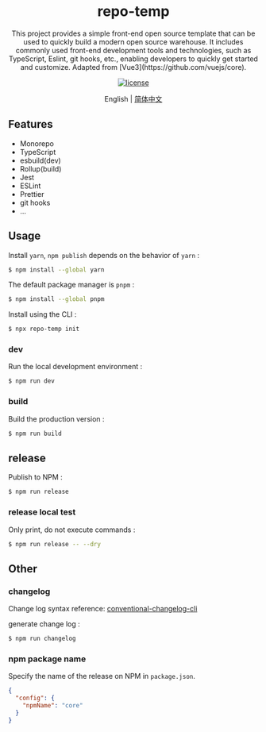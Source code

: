 <div align="center">
  <h1>repo-temp</h1>
</div>

<div align="center">
This project provides a simple front-end open source template that can be used to quickly build a modern open source warehouse. It includes commonly used front-end development tools and technologies, such as TypeScript, Eslint, git hooks, etc., enabling developers to quickly get started and customize. Adapted from [Vue3](https://github.com/vuejs/core).

[![license](https://img.shields.io/badge/license-MIT-blue.svg)](https://github.com/ningbonb/repo-temp/blob/main/LICENSE)

</div>

<div align="center">

English | [简体中文](./README.zh-CN.md)

</div>

## Features

- Monorepo
- TypeScript
- esbuild(dev)
- Rollup(build)
- Jest
- ESLint
- Prettier
- git hooks
- ...

## Usage

Install `yarn`, `npm publish` depends on the behavior of `yarn` :

```bash
$ npm install --global yarn
```

The default package manager is `pnpm` :

```bash
$ npm install --global pnpm
```

Install using the CLI :

```bash
$ npx repo-temp init
```

### dev

Run the local development environment :

```bash
$ npm run dev
```

### build

Build the production version :

```bash
$ npm run build
```

## release

Publish to NPM :

```bash
$ npm run release
```

### release local test

Only print, do not execute commands :

```bash
$ npm run release -- --dry
```

## Other

### changelog

Change log syntax reference: [conventional-changelog-cli](https://www.npmjs.com/package/conventional-changelog-cli)

generate change log :

```bash
$ npm run changelog
```

### npm package name

Specify the name of the release on NPM in `package.json`.

```json
{
  "config": {
    "npmName": "core"
  }
}
```
